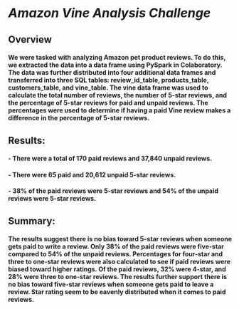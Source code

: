 # *Amazon Vine Analysis Challenge*

## Overview 

#### We were tasked with analyzing Amazon pet product reviews. To do this, we extracted the data into a data frame using PySpark in Colaboratory. The data was further distributed into four additional data frames and transferred into three SQL tables: review_id_table, products_table, customers_table, and vine_table. The vine data frame was used to calculate the total number of reviews, the number of 5-star reviews, and the percentage of 5-star reviews for paid and unpaid reviews. The percentages were used to determine if having a paid Vine review makes a difference in the percentage of 5-star reviews. 

## Results:

#### - There were a total of 170 paid reviews and 37,840 unpaid reviews. 

#### - There were 65 paid and 20,612 unpaid 5-star reviews.

#### - 38% of the paid reviews were 5-star reviews and 54% of the unpaid reviews were 5-star reviews.

## Summary:

#### The results suggest there is no bias toward 5-star reviews when someone gets paid to write a review. Only 38% of the paid reviews were five-star compared to 54% of the unpaid reviews. Percentages for four-star and three to one-star reviews were also calculated to see if paid reviews were biased toward higher ratings. Of the paid reviews, 32% were 4-star, and 28% were three to one-star reviews. The results further support there is no bias toward five-star reviews when someone gets paid to leave a review. Star rating seem to be eavenly distributed when it comes to paid reviews. 
